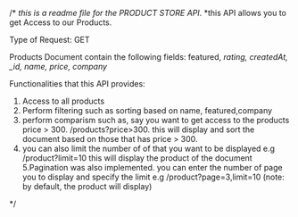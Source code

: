 /*
*this is a readme file for the PRODUCT STORE API*.
*this API allows you to get Access to our Products.

Type of Request:
GET 

Products Document contain the following fields:
featured,
*rating,
createdAt,
_id,
name,
price,
company*

Functionalities that this API provides:
1. Access to all products
2. Perform filtering such as sorting based on name, featured,company
3. perform comparism such as, say you want to  get access to the products price > 300. /products?price>300.
this will display and sort the document based on those that has price > 300.
4. you can also limit the number of of that you want to be displayed e.g /product?limit=10
this will display the product of the document
5.Pagination was also implemented. you can enter the number of page you to display and specify the limit e.g /product?page=3,limit=10
(note: by default, the product will display)




*/

